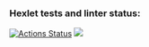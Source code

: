 ### Hexlet tests and linter status:
[![Actions Status](https://github.com/Dudewanted/python-project-lvl1/workflows/hexlet-check/badge.svg)](https://github.com/Dudewanted/python-project-lvl1/actions)
<a href="https://codeclimate.com/github/codeclimate/codeclimate/maintainability"><img src="https://api.codeclimate.com/v1/badges/a99a88d28ad37a79dbf6/maintainability" /></a>

